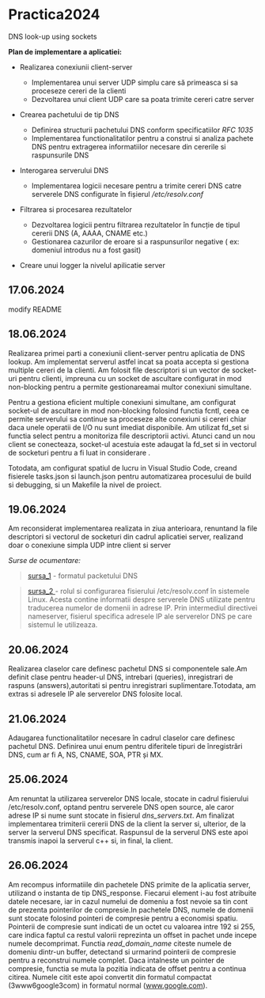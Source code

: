 # Practica2024
DNS look-up using sockets

**Plan de implementare a aplicatiei:**

- Realizarea conexiunii client-server 
  - Implementarea unui server UDP simplu care să primeasca si sa proceseze cereri de la clienti 
  - Dezvoltarea unui client UDP care sa poata trimite cereri catre server
  
- Crearea pachetului de tip DNS     
  - Definirea structurii pachetului DNS conform specificatiilor *RFC 1035*
  - Implementarea functionalitatilor pentru a construi si analiza pachete DNS pentru extragerea informatiilor necesare din cererile si raspunsurile DNS
    
-   Interogarea serverului DNS
    - Implementarea logicii necesare pentru a trimite cereri DNS catre serverele DNS configurate în fișierul */etc/resolv.conf*
  
- Filtrarea si procesarea rezultatelor  
    - Dezvoltarea logicii pentru filtrarea rezultatelor în funcție de tipul cererii DNS (A, AAAA, CNAME etc.)
    - Gestionarea cazurilor de eroare si a raspunsurilor negative ( ex: domeniul introdus nu a fost gasit)
- Creare unui logger la nivelul apilicatie server
  
## 17.06.2024

modify README


## 18.06.2024

Realizarea primei parti a conexiunii client-server pentru aplicatia de DNS lookup. Am implementat serverul astfel incat sa poata accepta si gestiona multiple cereri de la clienti. Am folosit file descriptori si un vector de socket-uri pentru clienti, impreuna cu un socket de ascultare configurat in mod non-blocking pentru a permite gestionareamai multor conexiuni simultane. 

Pentru a gestiona eficient multiple conexiuni simultane, am configurat socket-ul de ascultare in mod non-blocking folosind functia fcntl, ceea ce permite serverului sa continue sa proceseze alte conexiuni si cereri chiar daca unele operatii de I/O nu sunt imediat disponibile. Am utilizat fd_set si functia select pentru a monitoriza file descriptorii activi. Atunci cand un nou client se conecteaza, socket-ul acestuia este adaugat la fd_set si in vectorul de socketuri pentru a fi luat in considerare .

Totodata, am configurat spatiul de lucru in Visual Studio Code, creand fisierele tasks.json si launch.json pentru automatizarea procesului de build si debugging, si un Makefile la nivel de proiect.

## 19.06.2024

Am reconsiderat implementarea realizata in ziua anterioara, renuntand la file descriptori si vectorul de socketuri din cadrul aplicatiei server, realizand doar o conexiune simpla UDP intre client si server 

*Surse de ocumentare:*

>[ sursa_1](https://mislove.org/teaching/cs4700/spring11/handouts/project1-primer.pdf) -  formatul packetului DNS 
 
 >[ sursa_2 ](https://www.baeldung.com/linux/etc-resolv-conf-file) - rolul si configurarea fisierului /etc/resolv.conf în sistemele Linux. Acesta contine informatii despre serverele DNS utilizate pentru traducerea numelor de domenii in adrese IP. Prin intermediul directivei nameserver, fisierul specifica adresele IP ale serverelor DNS pe care sistemul le utilizeaza.

 ## 20.06.2024

 Realizarea claselor care definesc pachetul DNS si componentele sale.Am definit clase pentru header-ul DNS, intrebari (queries), inregistrari de raspuns (answers),autoritati si pentru inregistrari suplimentare.Totodata, am extras si adresele IP ale serverelor DNS folosite local.

 ## 21.06.2024

 Adaugarea functionalitatilor necesare în cadrul claselor care definesc pachetul DNS. Definirea unui enum pentru diferitele tipuri de înregistrări DNS, cum ar fi A, NS, CNAME, SOA, PTR și MX.

 ## 25.06.2024

Am renuntat la utilizarea serverelor DNS locale, stocate in cadrul fisierului /etc/resolv.conf, optand pentru serverele DNS open source, ale caror adrese IP si nume sunt stocate in fisierul *dns_servers.txt*. Am finalizat implementarea trimiterii cererii DNS de la client la server si, ulterior, de la server la serverul DNS specificat. Raspunsul de la serverul DNS este apoi transmis inapoi la serverul c++ si, in final, la client.

## 26.06.2024

Am recompus informatiile din pachetele DNS primite de la aplicatia server, utilizand o instanta de tip DNS_response. Fiecarui element i-au fost atribuite datele necesare, iar in cazul numelui de domeniu a fost nevoie sa tin cont de prezenta pointerilor de compresie.In pachetele DNS, numele de domenii sunt stocate folosind pointeri de compresie pentru a economisi spatiu. Pointerii de compresie sunt indicati de un octet cu valoarea intre 192 si 255, care indica faptul ca restul valorii reprezinta un offset in pachet unde incepe numele decomprimat. Functia *read_domain_name* citeste numele de domeniu dintr-un buffer, detectand si urmarind pointerii de compresie pentru a reconstrui numele complet. Daca intalneste un pointer de compresie, functia se muta la pozitia indicata de offset pentru a continua citirea. Numele citit este apoi convertit din formatul compactat (3www6google3com) in formatul normal (www.google.com).